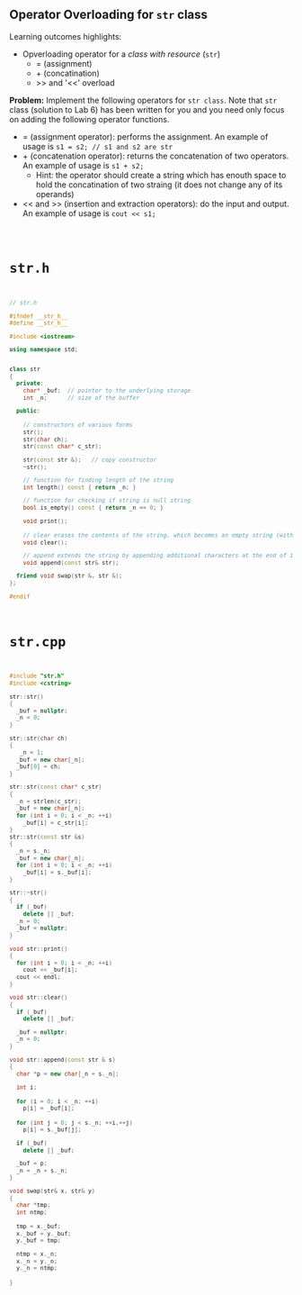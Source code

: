 ## Operator Overloading for <code>str</code> class

Learning outcomes highlights: 
- Opverloading operator for a *class with resource* (<code>str</code>)
  - = (assignment)
  - \+ (concatination)
  - &gt;&gt; and '<<' overload

**Problem:** Implement the following operators for <code>str class</code>. Note that <code>str</code> class (solution to Lab 6) has been written for you and you need only focus on adding the following operator functions.   
- = (assignment operator): performs the assignment. An example of usage is  <code>s1 = s2; // s1 and s2 are str </code>
- \+ (concatenation operator): returns the concatenation of two operators.  An example of usage is <code>s1 + s2; </code>
  - Hint: the operator should create a string which has enouth space to hold the concatination of two straing (it does not change any of its operands) 
- << and >> (insertion and extraction operators): do the input and output. An example of usage is  <code>cout << s1; 
# str.h
```C++
// str.h

#ifndef __str_h__
#define __str_h__

#include <iostream>

using namespace std;


class str
{
  private:
    char* _buf;  // pointer to the underlying storage
    int _n;      // size of the buffer

  public:
  
    // constructors of various forms
    str();      
    str(char ch);
    str(const char* c_str);

    str(const str &);   // copy constructor 
    ~str();

    // function for finding length of the string
    int length() const { return _n; }

    // function for checking if string is null string
    bool is_empty() const { return _n == 0; }

    void print();
  
    // clear erases the contents of the string, which becomes an empty string (with a length of 0 characters).
    void clear();

    // append extends the string by appending additional characters at the end of its current value:
    void append(const str& str);

  friend void swap(str &, str &);
};

#endif

```

# str.cpp

```C++
#include "str.h"
#include <cstring>

str::str() 
{
  _buf = nullptr;
  _n = 0;
}

str::str(char ch)
{
   _n = 1;
  _buf = new char[_n];
  _buf[0] = ch;
}

str::str(const char* c_str)
{
  _n = strlen(c_str);
  _buf = new char[_n];
  for (int i = 0; i < _n; ++i) 
    _buf[i] = c_str[i];
}
str::str(const str &s)
{
  _n = s._n;
  _buf = new char[_n];
  for (int i = 0; i < _n; ++i) 
    _buf[i] = s._buf[i];
}

str::~str()
{
  if (_buf) 
    delete [] _buf;
  _n = 0;
  _buf = nullptr;
}

void str::print()
{
  for (int i = 0; i < _n; ++i) 
    cout << _buf[i];
  cout << endl;
}

void str::clear()
{
  if (_buf) 
    delete [] _buf;

  _buf = nullptr;
  _n = 0;
}

void str::append(const str & s)
{
  char *p = new char[_n + s._n];

  int i;
  
  for (i = 0; i < _n; ++i) 
    p[i] = _buf[i];
  
  for (int j = 0; j < s._n; ++i,++j) 
    p[i] = s._buf[j];

  if (_buf) 
    delete [] _buf;

  _buf = p;  
  _n = _n + s._n;
}

void swap(str& x, str& y)
{
  char *tmp;
  int ntmp;
  
  tmp = x._buf;
  x._buf = y._buf;
  y._buf = tmp;

  ntmp = x._n;
  x._n = y._n;
  y._n = ntmp;
  
}
```
